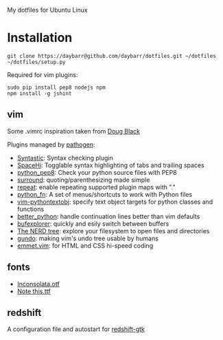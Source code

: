 My dotfiles for Ubuntu Linux

# Installation

    git clone https://daybarr@github.com/daybarr/dotfiles.git ~/dotfiles
    ~/dotfiles/setup.py

Required for vim plugins:

    sudo pip install pep8 nodejs npm
    npm install -g jshint

## vim
Some .vimrc inspiration taken from [Doug Black](http://dougblack.io/words/a-good-vimrc.html)

Plugins managed by [pathogen](https://github.com/tpope/vim-pathogen):

  * [Syntastic](https://github.com/scrooloose/syntastic): Syntax checking plugin
  * [SpaceHi](http://www.vim.org/scripts/script.php?script_id=443): Togglable syntax highlighting of tabs and trailing spaces
  * [python_pep8](http://www.vim.org/scripts/script.php?script_id=3160): Check your python source files with PEP8
  * [surround](http://www.vim.org/scripts/script.php?script_id=1697): quoting/parenthesizing made simple
  * [repeat](http://www.vim.org/scripts/script.php?script_id=2136): enable repeating supported plugin maps with "."
  * [python_fn](http://www.vim.org/scripts/script.php?script_id=30): A set of menus/shortcuts to work with Python files
  * [vim-pythontextobj](https://github.com/natw/vim-pythontextobj): specify text object targets for python classes and functions
  * [better_python](http://www.vim.org/scripts/script.php?script_id=974): handle continuation lines better than vim defaults
  * [bufexplorer](http://www.vim.org/scripts/script.php?script_id=42): quickly and esily switch between buffers
  * [The NERD tree](http://www.vim.org/scripts/script.php?script_id=1658): explore your filesystem to open files and directories
  * [gundo](http://www.vim.org/scripts/script.php?script_id=1658): making vim's undo tree usable by humans
  * [emmet.vim](http://www.vim.org/scripts/script.php?script_id=2981): for HTML and CSS hi-speed coding

## fonts
  * [Inconsolata.otf](http://www.levien.com/type/myfonts/inconsolata.html)
  * [Note this.ttf](http://www.dafont.com/note-this.font)

## redshift
  A configuration file and autostart for [redshift-gtk](http://jonls.dk/redshift/)

